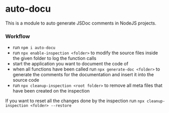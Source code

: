 # auto-docu

This is a module to auto generate JSDoc comments in NodeJS projects. 

### Workflow

- run ```npm i auto-docu```
- run ```npx enable-inspection <folder>```
  to modify the source files inside the given folder to log the function calls
- start the application you want to document the code of 
- when all functions have been called run ```npx generate-doc <folder>``` to generate the comments for the documentation and insert it into the source code
- run ```npx cleanup-inspection <root folder>``` to remove all meta files that have been created on the inspection

If you want to reset all the changes done by the inspection run ```npx cleanup-inspection <folder> --restore```
